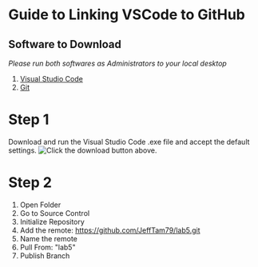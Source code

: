 # Guide to Linking VSCode to GitHub

## Software to Download
*Please run both softwares as Administrators to your local desktop*
1. [Visual Studio Code](https://code.visualstudio.com/)
2. [Git](https://git-scm.com/downloads/win)

# Step 1
Download and run the Visual Studio Code .exe file and accept the default settings.
![Click the download button above.](//img/Screenshot%202025-10-02%20095050.png)

# Step 2

1. Open Folder
2. Go to Source Control
3. Initialize Repository
4. Add the remote: https://github.com/JeffTam79/lab5.git
5. Name the remote
6. Pull From: "lab5"
6. Publish Branch
